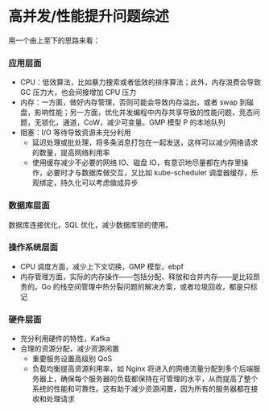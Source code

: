 # 高并发/性能提升问题综述

用一个由上至下的思路来看：

### 应用层面

- CPU：低效算法，比如暴力搜索或者低效的排序算法；此外，内存浪费会导致 GC 压力大，也会间接增加 CPU 压力
- 内存：一方面，做好内存管理，否则可能会导致内存溢出，或者 swap 到磁盘，影响性能；另一方面，优化并发编程中内存共享导致的性能问题，竞态问题，无锁化，通道，CoW，减少可变量。GMP 模型 P 的本地队列
- 阻塞：I/O 等待导致资源未充分利用
    - 延迟处理或批处理，将多条消息打包在一起发送，这样可以减少网络请求的数量，提高网络利用率
    - 使用缓存减少不必要的网络 IO、磁盘 IO，有意识地尽量都在内存里操作，必要时才与数据库做交互，又比如 kube-scheduler 调度器缓存，乐观绑定，持久化可以考虑做成异步

### 数据库层面

数据库连接优化，SQL 优化，减少数据库锁的使用。

### 操作系统层面

- CPU 调度方面，减少上下文切换，GMP 模型，ebpf
- 内存管理方面，实际的内存操作——包括分配、释放和合并内存——是比较昂贵的。Go 的栈空间管理中热分裂问题的解决方案，或者垃圾回收，都是只标记

### 硬件层面

- 充分利用硬件的特性，Kafka
- 合理的资源分配，减少资源闲置
    - 重要服务设置高级别 QoS
    - 负载均衡提高资源利用率，如 Nginx 将进入的网络流量分配到多个后端服务器上，确保每个服务器的负载都保持在可管理的水平，从而提高了整个系统的性能和可靠性。这有助于减少资源闲置，因为所有的服务器都在接收和处理请求
